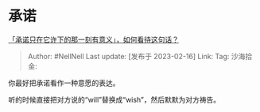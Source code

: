 # 承诺
[「承诺只在它许下的那一刻有意义」，如何看待这句话？](https://www.zhihu.com/question/582003049/answer/2895561647)

> Author: #NellNell
> Last update: [发布于 2023-02-16]
> Link:
> Tag:
> 沙海拾金:

你最好把承诺看作一种意愿的表达。

听的时候直接把对方说的“will”替换成“wish”，然后默默为对方祷告。
